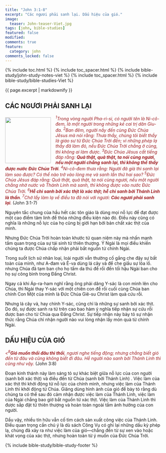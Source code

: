 ```yaml
---
title: "John 3:1-8"
excerpt: "Các ngươi phải sanh lại. Dấu hiệu của gió."
image:
  teaser: John-teaser-Viet.jpg
tags: [john, bible-studies]
featured: false
modified:
comments: true
feature:
  category: john
comments_locked: false
---
```


{% include toc.html %}
{% include toc_spacer.html %}
{% include bible-study/john-study-notes-viet %}
{% include toc_spacer.html %}
{% include bible-study/bible-studies-Viet %}

{{ page.excerpt | markdownify }}

## CÁC NGƯƠI PHẢI SANH LẠI

<div>
<p>
<img alt src="http://vacsf.org/assets/images/John-teaser-Viet.jpg" style="border: 0px none; margin: 7px 15px 0px 0px; max-width: 100%; height: 148px; padding: 0px; float: left;">
    <span style="color: rgb(159, 29, 33);"><i><sup>1</sup>Trong vòng người Pha-ri-si, có người tên là Ni-cô-đem, là một người trong những kẻ cai trị dân Giu-đa. <sup>2</sup>Ban đêm, người nầy đến cùng Ðức Chúa Jêsus mà nói rằng: Thưa thầy, chúng tôi biết thầy là giáo sư từ Ðức Chúa Trời đến; vì những phép lạ thầy đã làm đó, nếu Ðức Chúa Trời chẳng ở cùng, thì không ai làm được. <sup>3</sup>Ðức Chúa Jêsus cất tiếng đáp rằng: <strong>Quả thật, quả thật, ta nói cùng ngươi, nếu một người chẳng sanh lại, thì không thể thấy được nước Ðức Chúa Trời</strong>. <sup>4</sup>Ni-cô-đem thưa rằng: Người đã già thì sanh lại làm sao được? Có thể nào trở vào lòng mẹ và sanh lần thứ hai sao? <sup>5</sup>Ðức Chúa Jêsus đáp rằng: Quả thật, quả thật, ta nói cùng ngươi, nếu một người chẳng nhờ nước và Thánh Linh mà sanh, thì không được vào nước Ðức Chúa Trời. <sup>6</sup><strong>Hễ chi sanh bởi xác thịt là xác thịt; hễ chi sanh bởi Thánh Linh là thần</strong>. <sup>7</sup>Chớ lấy làm lạ về điều ta đã nói với ngươi: <strong>Các ngươi phải sanh lại</strong>.</i></span> (John 3:1-7)</p>
</div>

Nguyên tắc chung của hầu hết các tôn giáo là dùng mọi nỗ lực để đạt được một cao điểm tâm linh để thỏa những điều kiện nào đó. Điều này cũng có nghĩa là những nỗ lực của họ cũng bị giới hạn bởi bản chất xác thịt của mình.

Nhưng Đức Chúa Trời hoàn toàn khước từ quan niệm này mà nhấn mạnh tầm quan trọng của sự tái sinh từ thiên thượng. Ý Ngài là mọi điều khiến chúng ta được Chúa chấp nhận phải bắt nguồn từ chính Ngài.

Trong suốt lịch sử nhân loại, loài người vẫn thường cố gắng che đậy sự bất toàn của mình, như A-đam và Ê-va dùng lá cây vả để che giấu sự lõa lồ. nhưng Chúa đã tạm ban cho họ tấm da thú để rồi đến tối hậu Ngài ban cho họ sự công bình trong Đấng Christ.

Ngay cả khi Áp-ra-ham nghĩ rằng ông phải dâng Y-sác là con mình lên cho Chúa, thì Ngài thay Y-sác với một chiên con để rồi cuối cùng Chúa ban chính Con Một của mình là Đức Chúa Giê-su Christ làm quà cứu rỗi.

Nhưng lá cây vả, hay chính Y-sác, cũng chỉ là những sự sanh bởi xác thịt. Do đó, sự được sanh ra từ trên cao bao hàm ý nghĩa tiếp nhận sự cứu rỗi được ban cho từ Chúa qua Đấng Christ. Sự tiếp nhận này bày tỏ sự nhận thức rằng Chúa chỉ nhận người nào vui lòng nhận lấy món quà từ chính Ngài.

## DẤU HIỆU CỦA GIÓ

<span style="color: rgb(159, 29, 33);">
<i><<sup>8</sup><strong>Gió muốn thổi đâu thì thổi</strong>, ngươi nghe tiếng động; nhưng chẳng biết gió đến từ đâu và cũng không biết đi đâu. Hễ người nào sanh bởi Thánh Linh thì cũng như vậy.</i></span> (John 3:8)

Đoạn kinh thánh này làm sáng tỏ sự khác biệt giữa nỗ lực của con người (sanh bởi xác thịt) và điều đến từ Chúa (sanh bởi Thánh Linh) . Việc làm của xác thịt thì khởi động từ nỗ lực của chính mình, nhưng việc làm của Thánh Linh thì khởi động từ Chúa. Giăng dùng hình ảnh của gió để bày tỏ rằng dù chúng ta có thể sau đó cảm nhận được việc làm của Thánh Linh, việc làm của Ngài chẳng bao giờ bắt nguồn từ xác thịt. Việc làm của Thánh Linh thì được sắp đặt từ thiên thượng và hoàn toàn ngoài tầm ảnh hưởng của con người.

Dầu vậy, nhiều tín hữu vẫn cố tìm cách sản xuất công việc của Thánh Linh. Điều quan trọng cần chú ý là dù sách Công Vụ có ghi lại những dấu kỳ phép lạ, chúng đã xảy ra như việc làm của gió—chẳng đến từ sự xen vào hoặc khát vọng của xác thịt, nhưng hoàn toàn từ ý muốn của Đức Chúa Trời.

{% include bible-study/bible-study-footer %}

